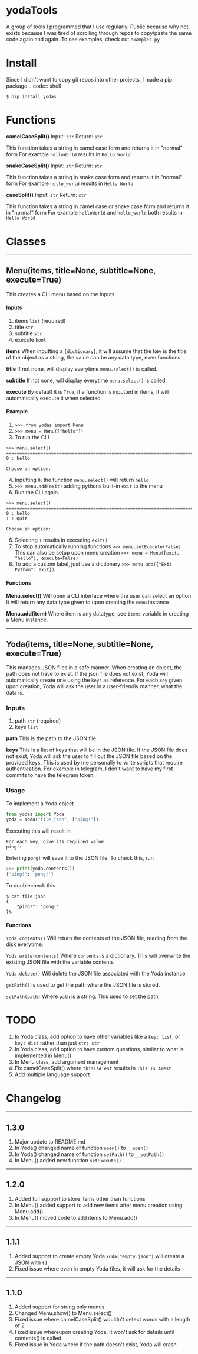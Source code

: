 # yodaTools
A group of tools I programmed that I use regularly. Public because why not, exists because I was tired of scrolling through repos to copy/paste the same code again and again.
To see examples, check out `examples.py`

Install
=======
Since I didn't want to copy git repos into other projects, I made a pip package
.. code:: shell

    $ pip install yodas

Functions
=========
**camelCaseSplit()**
Input: `str`
Return: `str`

This function takes a string in camel case form and returns it in "normal" form
For example `helloWorld` results in `Hello World`

**snakeCaseSplit()**
Input: `str`
Return: `str`

This function takes a string in snake case form and returns it in "normal" form
For example `hello_world` results in `Hello World`

**caseSplit()**
Input: `str`
Return: `str`

This function takes a string in camel case or snake case form and returns it in "normal" form
For example `helloWorld` and `hello_world` both results in `Hello World`

Classes
=======
----------------------------------------------------
Menu(items, title=None, subtitle=None, execute=True)
----------------------------------------------------
This creates a CLI menu based on the inputs.
#### Inputs
1. items `list` (required)
2. title `str`
3. subtitle `str`
4. execute `bool`

**items**
When inputting a `[dictionary]`, it will assume that the key is the title of the object as a string, the value can be any data type, even functions

**title**
If not none, will display everytime `menu.select()` is called.

**subtitle**
If not none, will display everytime `menu.select()` is called.

**execute**
By default it is `True`, if a function is inputted in items, it will automatically execute it when selected

#### Example
1. `>>> from yodas import Menu`
2. `>>> menu = Menu(["hello"])`
3. To run the CLI
```
>>> menu.select()
====================================================================================================
0 : hello

Choose an option: 
```
4. Inputting `0`, the function `menu.select()` will return `hello`
5. `>>> menu.add(exit)` adding pythons built-in `exit` to the menu
6. Run the CLI again.
```
>>> menu.select()
====================================================================================================
0 : hello
1 : Quit

Choose an option: 
```
6. Selecting `1` results in executing `exit()`
7. To stop automatically running functions `>>> menu.setExecute(False)` This can also be setup upon menu creation `>>> menu = Menu([exit, "hello"], execute=False)`
8. To add a custom label, just use a dictionary `>>> menu.add({"Exit Python": exit})`

#### Functions
**Menu.select()**
Will open a CLI interface where the user can select an option
It will return any data type given to upon creating the `Menu` instance

**Menu.add(item)**
Where item is any datatype, see `items` variable in creating a Menu instance.

----------------------------------------------------
Yoda(items, title=None, subtitle=None, execute=True)
----------------------------------------------------
This manages JSON files in a safe manner. When creating an object, the path does not have to exist. If the json file does not exist, Yoda will automatically create one using the `keys` as reference.
For each `key` given upon creation, Yoda will ask the user in a user-friendly manner, what the data is.
### Inputs
1. path `str` (required)
2. keys `list`

**path**
This is the path to the JSON file

**keys**
This is a list of keys that will be in the JSON file. If the JSON file does not exist, Yoda will ask the user to fill out the JSON file based on the provided keys.
This is used by me personally to write scripts that require authentication.
For example in telegram, I don't want to have my first commits to have the telegram token.

### Usage
To implement a Yoda object
```python
from yodas import Yoda
yoda = Yoda("file.json", ["ping!"])
```

Executing this will result in
```
For each key, give its required value
ping!: 
```

Entering `pong!` will save it to the JSON file. To check this, run
```python
>>> print(yoda.contents())
{'ping!': 'pong!'}
```

To doublecheck this
```shell
$ cat file.json
{
    "ping!": "pong!"
}% 
```

#### Functions
`Yoda.contents()`
Will return the contents of the JSON file, reading from the disk everytime.

`Yoda.write(contents)`
Where `contents` is a dictionary. This will overwrite the existing JSON file with the variable contents

`Yoda.delete()`
Will delete the JSON file associated with the Yoda instance

`getPath()`
Is used to get the path where the JSON file is stored.

`setPath(path)`
Where `path` is a string. This used to set the path

TODO
====
1. In Yoda class, add option to have other variables like a `key: list`, or `key: dict` rather than just `str: str`
2. In Yoda class, add option to have custom questions, similar to what is implemented in Menu()
3. In Menu class, add argument management
4. Fix camelCaseSplit() where `thisIsATest` results in `This Is ATest`
5. Add multiple language support

Changelog
=========
-----
1.3.0
-----
1. Major update to README.md
2. In Yoda() changed name of function `open()` to `__open()`
3. In Yoda() changed name of function `setPath()` to `__setPath()`
4. In Menu() added new function `setExecute()`

-----
1.2.0
-----
1. Added full support to store items other than functions
2. In Menu() added support to add new items after menu creation using Menu.add()
3. In Menu() moved code to add items to Menu.add()

-----
1.1.1
-----
1. Added support to create empty Yoda `Yoda("empty.json")` will create a JSON with `{}`
2. Fixed issue where even in empty Yoda files, it will ask for the details

-----
1.1.0
-----
1. Added support for string only menus
2. Changed Menu.show() to Menu.select()
3. Fixed issue where camelCaseSplit() wouldn't detect words with a length of 2
4. Fixed issue whereupon creating Yoda, it won't ask for details until contents() is called
5. Fixed issue in Yoda where if the path doesn't exist, Yoda will crash
